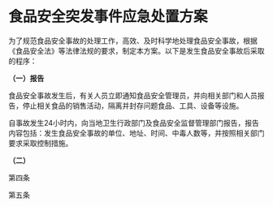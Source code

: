 # 食品安全突发事件应急处置方案

为了规范食品安全事故的处理工作，高效、及时科学地处理食品安全事故，根据《食品安全法》等法律法规的要求，制定本方案。以下是发生食品安全事故后采取的程序：

**（一）报告**

食品安全事故发生后，有关人员立即通知食品安全管理员，并向相关部门和人员报告，停止相关食品的销售活动，隔离并封存问题食品、工具、设备等设施。

自事故发生24小时内，向当地卫生行政部门及食品安全监督管理部门报告，报告内容包括：发生食品安全事故的单位、地址、时间、中毒人数等，并按照相关部门要求采取控制措施。

**（二）**

第四条

第五条